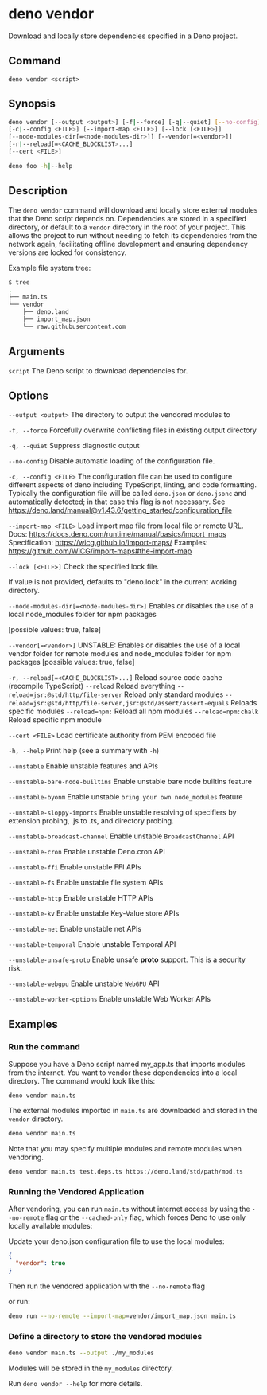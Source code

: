 # deno vendor

Download and locally store dependencies specified in a Deno project.

## Command

`deno vendor <script>`

## Synopsis

```bash
deno vendor [--output <output>] [-f|--force] [-q|--quiet] [--no-config]
[-c|--config <FILE>] [--import-map <FILE>] [--lock [<FILE>]]
[--node-modules-dir[=<node-modules-dir>]] [--vendor[=<vendor>]]
[-r|--reload[=<CACHE_BLOCKLIST>...]
[--cert <FILE>]

deno foo -h|--help
```

## Description

The `deno vendor` command will download and locally store external modules that
the Deno script depends on. Dependencies are stored in a specified directory, or
default to a `vendor` directory in the root of your project. This allows the
project to run without needing to fetch its dependencies from the network again,
facilitating offline development and ensuring dependency versions are locked for
consistency.

Example file system tree:

```bash
$ tree
.
├── main.ts
└── vendor
    ├── deno.land
    ├── import_map.json
    └── raw.githubusercontent.com
```

## Arguments

`script` The Deno script to download dependencies for.

## Options

`--output <output>` The directory to output the vendored modules to

`-f, --force` Forcefully overwrite conflicting files in existing output
directory

`-q, --quiet` Suppress diagnostic output

`--no-config` Disable automatic loading of the configuration file.

`-c, --config <FILE>` The configuration file can be used to configure different
aspects of deno including TypeScript, linting, and code formatting. Typically
the configuration file will be called `deno.json` or `deno.jsonc` and
automatically detected; in that case this flag is not necessary. See
https://deno.land/manual@v1.43.6/getting_started/configuration_file

`--import-map <FILE>` Load import map file from local file or remote URL. Docs:
https://docs.deno.com/runtime/manual/basics/import_maps Specification:
https://wicg.github.io/import-maps/ Examples:
https://github.com/WICG/import-maps#the-import-map

`--lock [<FILE>]` Check the specified lock file.

If value is not provided, defaults to "deno.lock" in the current working
directory.

`--node-modules-dir[=<node-modules-dir>]` Enables or disables the use of a local
node_modules folder for npm packages

[possible values: true, false]

`--vendor[=<vendor>]` UNSTABLE: Enables or disables the use of a local vendor
folder for remote modules and node_modules folder for npm packages [possible
values: true, false]

`-r, --reload[=<CACHE_BLOCKLIST>...]` Reload source code cache (recompile
TypeScript) `--reload` Reload everything `--reload=jsr:@std/http/file-server`
Reload only standard modules
`--reload=jsr:@std/http/file-server,jsr:@std/assert/assert-equals` Reloads
specific modules `--reload=npm:` Reload all npm modules `--reload=npm:chalk`
Reload specific npm module

`--cert <FILE>` Load certificate authority from PEM encoded file

`-h, --help` Print help (see a summary with `-h`)

`--unstable` Enable unstable features and APIs

`--unstable-bare-node-builtins` Enable unstable bare node builtins feature

`--unstable-byonm` Enable unstable `bring your own node_modules` feature

`--unstable-sloppy-imports` Enable unstable resolving of specifiers by extension
probing, .js to .ts, and directory probing.

`--unstable-broadcast-channel` Enable unstable `BroadcastChannel` API

`--unstable-cron` Enable unstable Deno.cron API

`--unstable-ffi` Enable unstable FFI APIs

`--unstable-fs` Enable unstable file system APIs

`--unstable-http` Enable unstable HTTP APIs

`--unstable-kv` Enable unstable Key-Value store APIs

`--unstable-net` Enable unstable net APIs

`--unstable-temporal` Enable unstable Temporal API

`--unstable-unsafe-proto` Enable unsafe **proto** support. This is a security
risk.

`--unstable-webgpu` Enable unstable `WebGPU` API

`--unstable-worker-options` Enable unstable Web Worker APIs

## Examples

### Run the command

Suppose you have a Deno script named my_app.ts that imports modules from the
internet. You want to vendor these dependencies into a local directory. The
command would look like this:

`deno vendor main.ts`

The external modules imported in `main.ts` are downloaded and stored in the
`vendor` directory.

```bash
deno vendor main.ts
```

Note that you may specify multiple modules and remote modules when vendoring.

```shell
deno vendor main.ts test.deps.ts https://deno.land/std/path/mod.ts
```

### Running the Vendored Application

After vendoring, you can run `main.ts` without internet access by using the
`--no-remote` flag or the `--cached-only` flag, which forces Deno to use only
locally available modules:

Update your deno.json configuration file to use the local modules:

```json
{
  "vendor": true
}
```

Then run the vendored application with the `--no-remote` flag

or run:

```bash
deno run --no-remote --import-map=vendor/import_map.json main.ts
```

### Define a directory to store the vendored modules

```bash
deno vendor main.ts --output ./my_modules
```

Modules will be stored in the `my_modules` directory.

Run `deno vendor --help` for more details.
